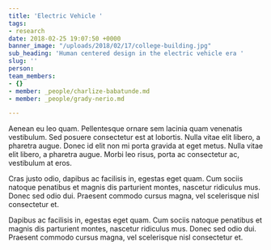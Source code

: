 ```yaml
---
title: 'Electric Vehicle '
tags:
- research
date: 2018-02-25 19:07:50 +0000
banner_image: "/uploads/2018/02/17/college-building.jpg"
sub_heading: 'Human centered design in the electric vehicle era '
slug: ''
person: 
team_members:
- {}
- member: _people/charlize-babatunde.md
- member: _people/grady-nerio.md

---
```

Aenean eu leo quam. Pellentesque ornare sem lacinia quam venenatis vestibulum. Sed posuere consectetur est at lobortis. Nulla vitae elit libero, a pharetra augue. Donec id elit non mi porta gravida at eget metus. Nulla vitae elit libero, a pharetra augue. Morbi leo risus, porta ac consectetur ac, vestibulum at eros.

Cras justo odio, dapibus ac facilisis in, egestas eget quam. Cum sociis natoque penatibus et magnis dis parturient montes, nascetur ridiculus mus. Donec sed odio dui. Praesent commodo cursus magna, vel scelerisque nisl consectetur et.

Dapibus ac facilisis in, egestas eget quam. Cum sociis natoque penatibus et magnis dis parturient montes, nascetur ridiculus mus. Donec sed odio dui. Praesent commodo cursus magna, vel scelerisque nisl consectetur et.